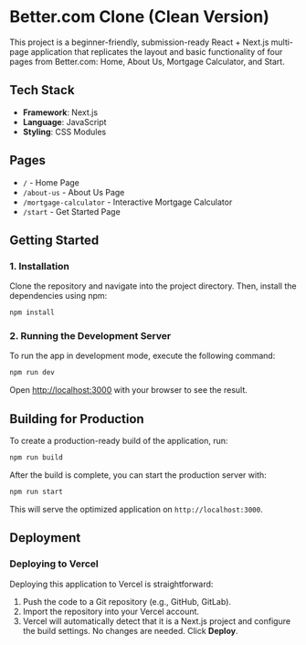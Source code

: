 # Better.com Clone (Clean Version)

This project is a beginner-friendly, submission-ready React + Next.js multi-page application that replicates the layout and basic functionality of four pages from Better.com: Home, About Us, Mortgage Calculator, and Start.

## Tech Stack

- **Framework**: Next.js
- **Language**: JavaScript
- **Styling**: CSS Modules

## Pages

- `/` - Home Page
- `/about-us` - About Us Page
- `/mortgage-calculator` - Interactive Mortgage Calculator
- `/start` - Get Started Page

## Getting Started

### 1. Installation

Clone the repository and navigate into the project directory. Then, install the dependencies using npm:

```bash
npm install
```

### 2. Running the Development Server

To run the app in development mode, execute the following command:

```bash
npm run dev
```

Open [http://localhost:3000](http://localhost:3000) with your browser to see the result.

## Building for Production

To create a production-ready build of the application, run:

```bash
npm run build
```

After the build is complete, you can start the production server with:

```bash
npm run start
```

This will serve the optimized application on `http://localhost:3000`.

## Deployment

### Deploying to Vercel

Deploying this application to Vercel is straightforward:

1.  Push the code to a Git repository (e.g., GitHub, GitLab).
2.  Import the repository into your Vercel account.
3.  Vercel will automatically detect that it is a Next.js project and configure the build settings. No changes are needed. Click **Deploy**.
